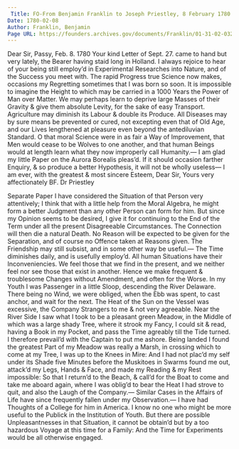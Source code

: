 ```yaml
---
 Title: FO-From Benjamin Franklin to Joseph Priestley, 8 February 1780
Date: 1780-02-08
Author: Franklin, Benjamin
Page URL: https://founders.archives.gov/documents/Franklin/01-31-02-0325
---
```



Dear Sir,
Passy, Feb. 8. 1780
Your kind Letter of Sept. 27. came to hand but very lately, the Bearer having staid long in Holland.
I always rejoice to hear of your being still employ’d in Experimental Researches into Nature, and of the Success you meet with. The rapid Progress true Science now makes, occasions my Regretting sometimes that I was born so soon. It is impossible to imagine the Height to which may be carried in a 1000 Years the Power of Man over Matter. We may perhaps learn to deprive large Masses of their Gravity & give them absolute Levity, for the sake of easy Transport. Agriculture may diminish its Labour & double its Produce. All Diseases may by sure means be prevented or cured, not excepting even that of Old Age, and our Lives lengthened at pleasure even beyond the antediluvian Standard. O that moral Science were in as fair a Way of Improvement, that Men would cease to be Wolves to one another, and that human Beings would at length learn what they now improperly call Humanity.—
I am glad my little Paper on the Aurora Borealis pleas’d. If it should occasion farther Enquiry, & so produce a better Hypothesis, it will not be wholly useless—
I am ever, with the greatest & most sincere Esteem, Dear Sir, Yours very affectionately
BF.
Dr Priestley


Separate Paper
I have considered the Situation of that Person very attentively; I think that with a little help from the Moral Algebra, he might form a better Judgment than any other Person can form for him. But since my Opinion seems to be desired, I give it for continuing to the End of the Term under all the present Disagreeable Circumstances. The Connection will then die a natural Death. No Reason will be expected to be given for the Separation, and of course no Offence taken at Reasons given. The Friendship may still subsist, and in some other way be useful.— The Time diminishes daily, and is usefully employ’d. All human Situations have their Inconveniencies. We feel those that we find in the present, and we neither feel nor see those that exist in another. Hence we make frequent & troublesome Changes without Amendment, and often for the Worse. In my Youth I was Passenger in a little Sloop, descending the River Delaware. There being no Wind, we were obliged, when the Ebb was spent, to cast anchor, and wait for the next. The Heat of the Sun on the Vessel was excessive, the Company Strangers to me & not very agreeable. Near the River Side I saw what I took to be a pleasant green Meadow, in the Middle of which was a large shady Tree, where it strook my Fancy, I could sit & read, having a Book in my Pocket, and pass the Time agreably till the Tide turned. I therefore prevail’d with the Captain to put me ashore. Being landed I found the greatest Part of my Meadow was really a Marsh, in crossing which to come at my Tree, I was up to the Knees in Mire: And I had not plac’d my self under its Shade five Minutes before the Muskitoes in Swarms found me out, attack’d my Legs, Hands & Face, and made my Reading & my Rest impossible: So that I return’d to the Beach, & call’d for the Boat to come and take me aboard again, where I was oblig’d to bear the Heat I had strove to quit, and also the Laugh of the Company.— Similar Cases in the Affairs of Life have since frequently fallen under my Observation.—
I have had Thoughts of a College for him in America. I know no one who might be more useful to the Publick in the Institution of Youth. But there are possible Unpleasantnesses in that Situation, it cannot be obtain’d but by a too hazardous Voyage at this time for a Family: And the Time for Experiments would be all otherwise engaged.


